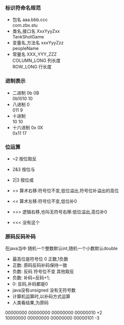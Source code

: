 ### 标识符命名规范
- 包名 aaa.bbb.ccc<br>
com.zbx.stu
- 类名,接口名 XxxYyyZxx<br>
TankShotGame
- 变量名,方法名 xxxYyyZzz<br>
peopleName
- 常量名 XXX_YYY_ZZZ<br>
COLUMN_LONG 列长度<br>
ROW_LONG 行长度

### 进制表示
- 二进制 0b 0B<br>
0b1010 10
- 八进制 0<br>
011 9
- 十进制<br>
10 10
- 十六进制 0x 0X<br>
0x11 17

### 位运算
- ~2 按位取反
- 2&3 按位与
- 2|3 按位或

- \>> 算术右移:符号位不变,低位溢出,符号位补溢出的高位
- \<< 算术左移:符号位不变,低位补0
- \>>> 逻辑右移,也叫无符号右移:低位溢出,高位补0
- \<<< 没有这个
### 原码反码补码
在java当中 随机一个整数默认int,随机一个小数默认double<br>

- 最高位是符号位 0 正数,1负数<br>
- 正数: 原码反码补码保持一致
- 负数: 反码 符号位不变 其他取反
- 负数: 补码=反码+1;
- 0: 反码,补码都是0
- java没有unsigned 没有无符号数
- 计算机运算时,以补码方式运算
- 人类看结果,为原码

00000000 00000000 00000000 00000010 +2<br>
10000000 00000000 00000000 00000101 -3<br>


